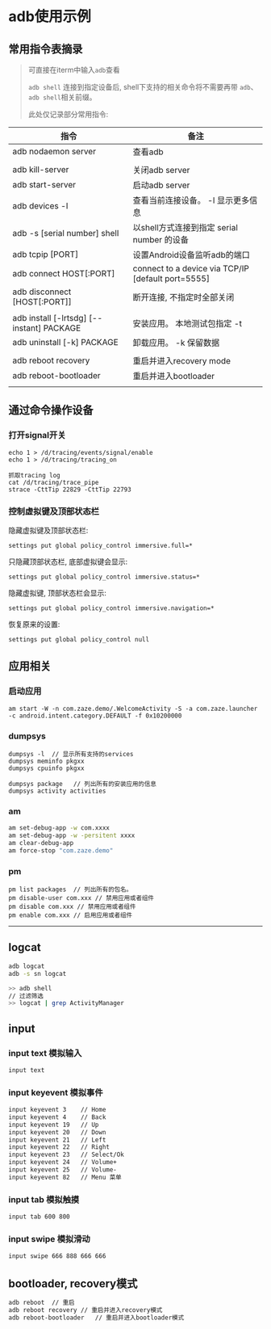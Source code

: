 # adb使用示例

## 常用指令表摘录

> 可直接在iterm中输入``adb``查看
>
> ``adb shell`` 连接到指定设备后, shell下支持的相关命令将不需要再带 ``adb``、``adb shell``相关前缀。
>
> 此处仅记录部分常用指令:

| 指令                                      | 备注                                               |
| ----------------------------------------- | -------------------------------------------------- |
| adb nodaemon server                       | 查看adb                                            |
|                                           |                                                    |
| adb kill-server                           | 关闭adb server                                     |
| adb start-server                          | 启动adb server                                     |
| adb devices -l                            | 查看当前连接设备。 -l 显示更多信息                 |
| adb -s [serial number] shell              | 以shell方式连接到指定 serial number 的设备         |
| adb tcpip [PORT]                          | 设置Android设备监听adb的端口                       |
| adb connect HOST[:PORT]                   | connect to a device via TCP/IP [default port=5555] |
| adb disconnect [HOST[:PORT]]              | 断开连接, 不指定时全部关闭                         |
|                                           |                                                    |
| adb install [-lrtsdg] [--instant] PACKAGE | 安装应用。 本地测试包指定 -t                       |
| adb uninstall [-k] PACKAGE                | 卸载应用。 -k 保留数据                             |
|                                           |                                                    |
| adb reboot recovery                       | 重启并进入recovery mode                            |
| adb reboot-bootloader                     | 重启并进入bootloader                               |
|                                           |                                                    |

## 通过命令操作设备

### 打开signal开关

```shell
echo 1 > /d/tracing/events/signal/enable
echo 1 > /d/tracing/tracing_on

抓取tracing log
cat /d/tracing/trace_pipe
strace -CttTip 22829 -CttTip 22793
```

### 控制虚拟键及顶部状态栏

隐藏虚拟键及顶部状态栏:

```
settings put global policy_control immersive.full=*
```

只隐藏顶部状态栏, 底部虚拟键会显示:

```
settings put global policy_control immersive.status=*
```

隐藏虚拟键, 顶部状态栏会显示:

```
settings put global policy_control immersive.navigation=*
```

恢复原来的设置:

```
settings put global policy_control null
```





## 应用相关


### 启动应用
```
am start -W -n com.zaze.demo/.WelcomeActivity -S -a com.zaze.launcher -c android.intent.category.DEFAULT -f 0x10200000
```

### dumpsys
```
dumpsys -l  // 显示所有支持的services
dumpsys meminfo pkgxx
dumpsys cpuinfo pkgxx

dumpsys package   // 列出所有的安装应用的信息
dumpsys activity activities
```

### am

```bash
am set-debug-app -w com.xxxx
am set-debug-app -w -persitent xxxx
am clear-debug-app
am force-stop "com.zaze.demo"
```

### pm

```
pm list packages  // 列出所有的包名。
pm disable-user com.xxx // 禁用应用或者组件
pm disable com.xxx // 禁用应用或者组件
pm enable com.xxx // 启用应用或者组件
```

---

## logcat 

```bash
adb logcat
adb -s sn logcat
```

```bash
>> adb shell
// 过滤筛选
>> logcat | grep ActivityManager 
```


## input

### input text 模拟输入
```bash
input text
```

### input keyevent 模拟事件
```bash
input keyevent 3    // Home
input keyevent 4    // Back
input keyevent 19   // Up
input keyevent 20   // Down
input keyevent 21   // Left
input keyevent 22   // Right
input keyevent 23   // Select/Ok
input keyevent 24   // Volume+
input keyevent 25   // Volume-
input keyevent 82   // Menu 菜单
```

### input tab 模拟触摸
```bash
input tab 600 800
```

### input swipe 模拟滑动

```bash
input swipe 666 888 666 666
```

## bootloader, recovery模式

```bash
adb reboot  // 重启
adb reboot recovery // 重启并进入recovery模式
adb reboot-bootloader   // 重启并进入bootloader模式
```



[1]: http://static.zybuluo.com/zaze/53kqp387aoy6xdxryh1yk2lx/image_1e07q1jt011rt165c3cs1ao91tsr9.png
[2]: http://static.zybuluo.com/zaze/k8cyxkqs5eq1eb7vk63zfodg/image_1e07q380o1gjlqe1t83o501218m.png